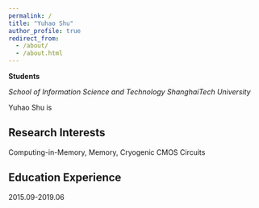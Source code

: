 ```yaml
---
permalink: /
title: "Yuhao Shu"
author_profile: true
redirect_from: 
  - /about/
  - /about.html
---
```


**Students**

*School of Information Science and Technology*
*ShanghaiTech University*

Yuhao Shu is 

## Research Interests
Computing-in-Memory, Memory, Cryogenic CMOS Circuits

## Education Experience
2015.09-2019.06